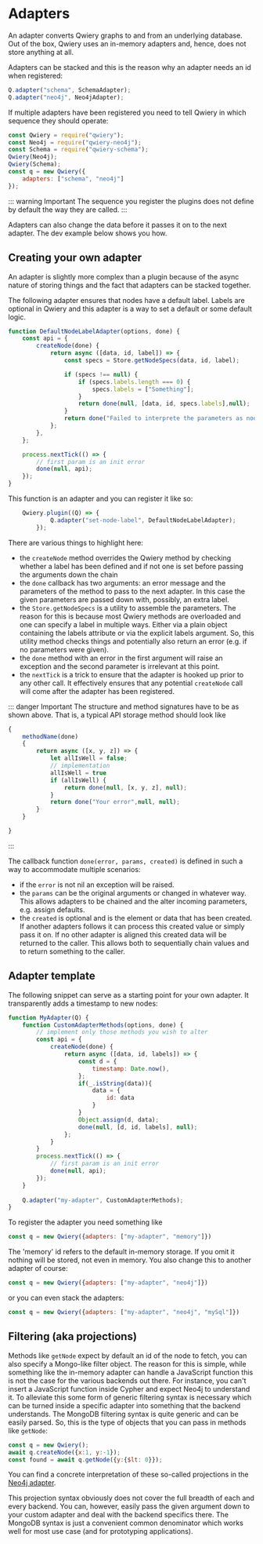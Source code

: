 # Adapters

An adapter converts Qwiery graphs to and from an underlying database. Out of the box, Qwiery uses an in-memory adapters and, hence, does not store anything at all. 

Adapters can be stacked and this is the reason why an adapter needs an id when registered:

```js
Q.adapter("schema", SchemaAdapter);
Q.adapter("neo4j", Neo4jAdapter);
```
If multiple adapters have been registered you need to tell Qwiery in which sequence they should operate:

```js
const Qwiery = require("qwiery");
const Neo4j = require("qwiery-neo4j");
const Schema = require("qwiery-schema");
Qwiery(Neo4j);
Qwiery(Schema);
const q = new Qwiery({
    adapters: ["schema", "neo4j"]
});
```

::: warning Important
The sequence you register the plugins does not define by default the way they are called.
:::

Adapters can also change the data before it passes it on to the next adapter. The dev example below shows you how.

## Creating your own adapter

An adapter is slightly more complex than a plugin because of the async nature of storing things and the fact that adapters can be stacked together.

The following adapter ensures that nodes have a default label. Labels are optional in Qwiery and this adapter is a way to set a default or some default logic.

```js
function DefaultNodeLabelAdapter(options, done) {
	const api = {		
		createNode(done) {
			return async ([data, id, label]) => {
				const specs = Store.getNodeSpecs(data, id, label);

				if (specs !== null) {
					if (specs.labels.length === 0) {
						specs.labels = ["Something"];
					}
					return done(null, [data, id, specs.labels],null);
				}
				return done("Failed to interprete the parameters as node specs.", [data, id, specs.labels], null);
			};
		},
	};

	process.nextTick(() => {
		// first param is an init error
		done(null, api);
	});
}
```
This function is an adapter and you can register it like so:
```js
	Qwiery.plugin((Q) => {
			Q.adapter("set-node-label", DefaultNodeLabelAdapter);
		});
```

There are various things to highlight here:

- the `createNode` method overrides the Qwiery method by checking whether a label has been defined and if not one is set before passing the arguments down the chain
- the `done` callback has two arguments: an error message and the parameters of the method to pass to the next adapter. In this case the given parameters are passed down with, possibly, an extra label.
- the `Store.getNodeSpecs` is a utility to assemble the parameters. The reason for this is because most Qwiery methods are overloaded and one can specify a label in multiple ways. Either via a plain object containing the labels attribute or via the explicit labels argument. So, this utility method checks things and potentially also return an error (e.g. if no parameters were given).
- the `done` method with an error in the first argument will raise an exception and the second parameter is irrelevant at this point.
- the `nextTick` is a trick to ensure that the adapter is hooked up prior to any other call. It effectively ensures that any potential `createNode` call will come after the adapter has been registered.

::: danger Important
The structure and method signatures have to be as shown above. That is, a typical API storage method should look like
```js
{
    methodName(done)
    {
        return async ([x, y, z]) => {
            let allIsWell = false;
            // implementation
            allIsWell = true
            if (allIsWell) {
                return done(null, [x, y, z], null);
            }
            return done("Your error",null, null);
        }
    }

}
```
:::

The callback function `done(error, params, created)` is defined in such a way to accommodate multiple scenarios:

- if the `error` is not nil an exception will be raised.
- the `params` can be the original arguments or changed in whatever way. This allows adapters to be chained and the alter incoming parameters, e.g. assign defaults.
- the `created` is optional and is the element or data that has been created. If another adapters follows it can process this created value or simply pass it on. If no other adapter is aligned this created data will be returned to the caller. This allows both to sequentially chain values and to return something to the caller. 

## Adapter template

The following snippet can serve as a starting point for your own adapter. It transparently adds a timestamp to new nodes:

```js
function MyAdapter(Q) {
    function CustomAdapterMethods(options, done) {
        // implement only those methods you wish to alter
        const api = {
            createNode(done) {
                return async ([data, id, labels]) => {
                    const d = {
                        timestamp: Date.now(),
                    };
                    if(_.isString(data)){
                        data = {
                            id: data
                        }
                    }
                    Object.assign(d, data);
                    done(null, [d, id, labels], null);
                };
            }
        }
        process.nextTick(() => {
            // first param is an init error
            done(null, api);
        });
    }
    
    Q.adapter("my-adapter", CustomAdapterMethods);
}
```
To register the adapter you need something like

```js
const q = new Qwiery({adapters: ["my-adapter", "memory"]})
```

The 'memory' id refers to the default in-memory storage. If you omit it nothing will be stored, not even in memory. You also change this to another adapter of course:

```js
const q = new Qwiery({adapters: ["my-adapter", "neo4j"]})
```
or you can even stack the adapters:
```js
const q = new Qwiery({adapters: ["my-adapter", "neo4j", "mySql"]})
```

## Filtering (aka projections)

Methods like `getNode` expect by default an id of the node to fetch, you can also specify a Mongo-like filter object. The reason for this is simple, while something like the in-memory adapter can handle a JavaScript function this is not the case for the various backends out there. For instance, you can't insert a JavaScript function inside Cypher and expect Neo4j to understand it. To alleviate this some form of generic filtering syntax is necessary which can be turned inside a specific adapter into something that the backend understands. The MongoDB filtering syntax is quite generic and can be easily parsed. So, this is the type of objects that you can pass in methods like `getNode`:

```js
const q = new Qwiery();
await q.createNode({x:1, y:-1});
const found = await q.getNode({y:{$lt: 0}});
```
You can find a concrete interpretation of these so-called projections in the [Neo4j adapter](https://github.com/Qwiery/qwiery/blob/main/packages/qwiery-neo4j/lib/projections.js).

This projection syntax obviously does not cover the full breadth of each and every backend. You can, however, easily pass the given argument down to your custom adapter and deal with the backend specifics there. The MongoDB syntax is just a convenient common denominator which works well for most use case (and for prototyping applications).



